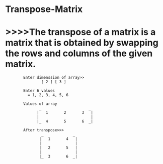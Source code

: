 # Transpose-Matrix
# >>>>The transpose of a matrix is a matrix that is obtained by swapping the rows and columns of the given matrix.

            Enter dimenssion of array>>
                    [ 2 ] [ 3 ]

            Enter 6 values
              = 1, 2, 3, 4, 5, 6

            Values of array
                   _                     _
                  |   1       2       3   |  
                  |                       |
                  |_  4       5       6  _|
            
            After transpose>>>
                    _             _
                   |   1       4   |
                   |               |
                   |   2       5   |
                   |               |
                   |_  3       6  _|
